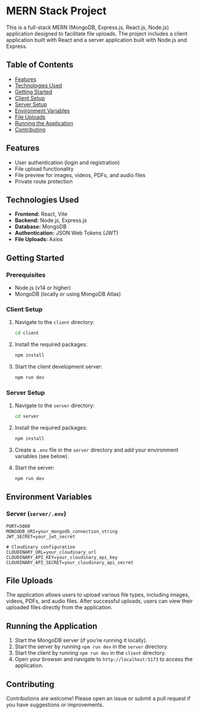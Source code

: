 
# MERN Stack Project

This is a full-stack MERN (MongoDB, Express.js, React.js, Node.js) application designed to facilitate file uploads. The project includes a client application built with React and a server application built with Node.js and Express.

## Table of Contents

- [Features](#features)
- [Technologies Used](#technologies-used)
- [Getting Started](#getting-started)
- [Client Setup](#client-setup)
- [Server Setup](#server-setup)
- [Environment Variables](#environment-variables)
- [File Uploads](#file-uploads)
- [Running the Application](#running-the-application)
- [Contributing](#contributing)

## Features

- User authentication (login and registration)
- File upload functionality
- File preview for images, videos, PDFs, and audio files
- Private route protection

## Technologies Used

- **Frontend:** React, Vite
- **Backend:** Node.js, Express.js
- **Database:** MongoDB
- **Authentication:** JSON Web Tokens (JWT)
- **File Uploads:** Axios

## Getting Started

### Prerequisites

- Node.js (v14 or higher)
- MongoDB (locally or using MongoDB Atlas)

### Client Setup

1. Navigate to the `client` directory:

   ```bash
   cd client
   ```

2. Install the required packages:

   ```bash
   npm install
   ```

3. Start the client development server:

   ```bash
   npm run dev
   ```

### Server Setup

1. Navigate to the `server` directory:

   ```bash
   cd server
   ```

2. Install the required packages:

   ```bash
   npm install
   ```

3. Create a `.env` file in the `server` directory and add your environment variables (see below).

4. Start the server:

   ```bash
   npm run dev
   ```

## Environment Variables
### Server (`server/.env`)

```env
PORT=5000
MONGODB_URI=your_mongodb_connection_string
JWT_SECRET=your_jwt_secret

# Cloudinary configuration
CLOUDINARY_URL=your_cloudinary_url
CLOUDINARY_API_KEY=your_cloudinary_api_key
CLOUDINARY_API_SECRET=your_cloudinary_api_secret

```

## File Uploads

The application allows users to upload various file types, including images, videos, PDFs, and audio files. After successful uploads, users can view their uploaded files directly from the application.

## Running the Application

1. Start the MongoDB server (if you're running it locally).
2. Start the server by running `npm run dev` in the `server` directory.
3. Start the client by running `npm run dev` in the `client` directory.
4. Open your browser and navigate to `http://localhost:5173` to access the application.

## Contributing

Contributions are welcome! Please open an issue or submit a pull request if you have suggestions or improvements.


